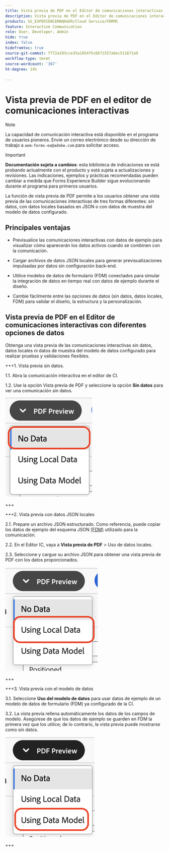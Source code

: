 ```yaml
---
title: Vista previa de PDF en el Editor de comunicaciones interactivas con diferentes opciones de datos
description: Vista previa de PDF en el Editor de comunicaciones interactivas con diferentes opciones de datos para obtener una vista previa de las comunicaciones interactivas de tres formas diferentes.
products: SG_EXPERIENCEMANAGER/Cloud Service/FORMS
feature: Interactive Communication
role: User, Developer, Admin
hide: true
index: false
hidefromtoc: true
source-git-commit: f772a193cce35a1054f5c6671557a6ec511671a9
workflow-type: tm+mt
source-wordcount: '367'
ht-degree: 14%

---
```



# Vista previa de PDF en el editor de comunicaciones interactivas

>[!NOTE]
>
> La capacidad de comunicación interactiva está disponible en el programa de usuarios pioneros. Envíe un correo electrónico desde su dirección de trabajo a `aem-forms-ea@adobe.com` para solicitar acceso.

>[!IMPORTANT]
>
> **Documentación sujeta a cambios**: esta biblioteca de indicaciones se está probando actualmente con el producto y está sujeta a actualizaciones y revisiones. Las indicaciones, ejemplos y prácticas recomendadas pueden cambiar a medida que Forms Experience Builder sigue evolucionando durante el programa para primeros usuarios.

La función de vista previa de PDF permite a los usuarios obtener una vista previa de las comunicaciones interactivas de tres formas diferentes: sin datos, con datos locales basados en JSON o con datos de muestra del modelo de datos configurado.

## Principales ventajas

- Previsualice las comunicaciones interactivas con datos de ejemplo para visualizar cómo aparecerán los datos activos cuando se combinen con la comunicación.

- Cargar archivos de datos JSON locales para generar previsualizaciones impulsadas por datos sin configuración back-end.

- Utilice modelos de datos de formulario (FDM) conectados para simular la integración de datos en tiempo real con datos de ejemplo durante el diseño.

- Cambie fácilmente entre las opciones de datos (sin datos, datos locales, FDM) para validar el diseño, la estructura y la personalización.

## Vista previa de PDF en el Editor de comunicaciones interactivas con diferentes opciones de datos

Obtenga una vista previa de las comunicaciones interactivas sin datos, datos locales ni datos de muestra del modelo de datos configurado para realizar pruebas y validaciones flexibles.

+++&#x200B;1. Vista previa sin datos.

1.1. Abra la comunicación interactiva en el editor de CI.

1.2. Use la opción Vista previa de PDF y seleccione la opción **Sin datos** para ver una comunicación sin datos.

![Buscar documento CI](/help/forms/interactive-communication/assets/nodata.png)

+++

+++&#x200B;2. Vista previa con datos JSON locales

2.1. Prepare un archivo JSON estructurado. Como referencia, puede copiar los datos de ejemplo del esquema JSON [(FDM)](https://experienceleague.adobe.com/es/docs/experience-manager-cloud-service/content/forms/integrate/use-form-data-model/work-with-form-data-model) utilizado para la comunicación.

2.2. En el Editor IC, vaya a **Vista previa de PDF** > Uso de datos locales.

2.3. Seleccione y cargue su archivo JSON para obtener una vista previa de PDF con los datos proporcionados.

![Buscar documento CI](/help/forms/interactive-communication/assets/localdata.png)

+++

+++&#x200B;3. Vista previa con el modelo de datos 

3.1. Seleccione **Uso del modelo de datos** para usar datos de ejemplo de un modelo de datos de formulario (FDM) ya configurado de la CI.

3.2. La vista previa rellena automáticamente los datos de los campos de modelo. Asegúrese de que los datos de ejemplo se guarden en FDM la primera vez que los utilice; de lo contrario, la vista previa puede mostrarse como sin datos.

![Buscar documento CI](/help/forms/interactive-communication/assets/datamodel.png)

+++

